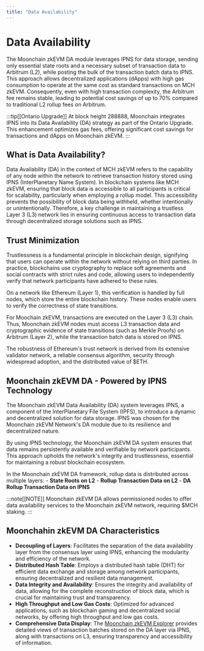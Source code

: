 ```yaml
---
title: "Data Availability"
---
```


# Data Availability

The Moonchain zkEVM DA module leverages IPNS for data storage, sending only essential state roots and a necessary subset of transaction data to Arbitrum (L2), while posting the bulk of the transaction batch data to IPNS. This approach allows decentralized applications (dApps) with high gas consumption to operate at the same cost as standard transactions on MCH zkEVM. Consequently, even with high transaction complexity, the Arbitrum fee remains stable, leading to potential cost savings of up to 70% compared to traditional L2 rollup fees on Arbitrum.

:::tip[[Ontario Upgrade]]
At block height 288888, Moonchain integrates IPNS into its Data Availability (DA) strategy as part of the Ontario Upgrade. This enhancement optimizes gas fees, offering significant cost savings for transactions and dApps on Moonchain zkEVM.
:::

## What is Data Availability?

Data Availability (DA) in the context of MCH zkEVM refers to the capability of any node within the network to retrieve transaction history stored using IPNS (InterPlanetary Name System). In blockchain systems like MCH zkEVM, ensuring that block data is accessible to all participants is critical for scalability, particularly when employing a rollup model. This accessibility prevents the possibility of block data being withheld, whether intentionally or unintentionally. Therefore, a key challenge in maintaining a trustless Layer 3 (L3) network lies in ensuring continuous access to transaction data through decentralized storage solutions such as IPNS.

## Trust Minimization

Trustlessness is a fundamental principle in blockchain design, signifying that users can operate within the network without relying on third parties. In practice, blockchains use cryptography to replace soft agreements and social contracts with strict rules and code, allowing users to independently verify that network participants have adhered to these rules.

On a network like Ethereum (Layer 1), this verification is handled by full nodes, which store the entire blockchain history. These nodes enable users to verify the correctness of state transitions.

For Moochain zkEVM, transactions are executed on the Layer 3 (L3) chain. Thus, Moonchain zkEVM nodes must access L3 transaction data and cryptographic evidence of state transitions (such as Merkle Proofs) on Arbitrum (Layer 2), while the transaction batch data is stored on IPNS.

The robustness of Ethereum's trust network is derived from its extensive validator network, a reliable consensus algorithm, security through widespread adoption, and the distributed value of $ETH.

## Moonchain zkEVM DA - Powered by IPNS Technology

The Moonchain zkEVM Data Availability (DA) system leverages IPNS, a component of the InterPlanetary File System (IPFS), to introduce a dynamic and decentralized solution for data storage. IPNS was chosen for the Moonchain zkEVM Network's DA module due to its resilience and decentralized nature.

By using IPNS technology, the Moonchain zkEVM DA system ensures that data remains persistently available and verifiable by network participants. This approach upholds the network's integrity and trustlessness, essential for maintaining a robust blockchain ecosystem.

In the Moonchain zkEVM DA framework, rollup data is distributed across multiple layers:
    - **State Roots on L2**
    - **Rollup Transaction Data on L2**
    - **DA Rollup Transaction Data on IPNS**

:::note[[NOTE]]
Moonchain zkEVM DA allows permissioned nodes to offer data availability services to the Moonchain zkEVM network, requiring $MCH staking.
:::

## Moonchahin zkEVM DA Characteristics

- **Decoupling of Layers**: Facilitates the separation of the data availability layer from the consensus layer using IPNS, enhancing the modularity and efficiency of the network.
- **Distributed Hash Table**: Employs a distributed hash table (DHT) for efficient data exchange and storage among network participants, ensuring decentralized and resilient data management.
- **Data Integrity and Availability**: Ensures the integrity and availability of data, allowing for the complete reconstruction of block data, which is crucial for maintaining trust and transparency.
- **High Throughput and Low Gas Costs**: Optimized for advanced applications, such as blockchain gaming and decentralized social networks, by offering high throughput and low gas costs.
- **Comprehensive Data Display**: The [Moonchain zkEVM Explorer](https://explorer.moonchain.com/) provides detailed views of transaction batches stored on the DA layer via IPNS, along with transactions on L3, ensuring transparency and accessibility of information.